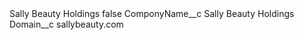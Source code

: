 <?xml version="1.0" encoding="UTF-8"?>
<CustomMetadata xmlns="http://soap.sforce.com/2006/04/metadata" xmlns:xsi="http://www.w3.org/2001/XMLSchema-instance" xmlns:xsd="http://www.w3.org/2001/XMLSchema">
    <label>Sally Beauty Holdings</label>
    <protected>false</protected>
    <values>
        <field>ComponyName__c</field>
        <value xsi:type="xsd:string">Sally Beauty Holdings</value>
    </values>
    <values>
        <field>Domain__c</field>
        <value xsi:type="xsd:string">sallybeauty.com</value>
    </values>
</CustomMetadata>
